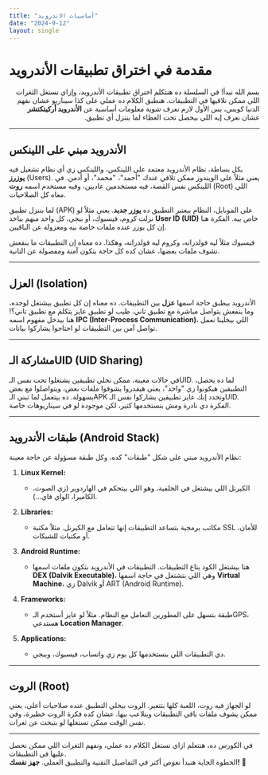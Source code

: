 ```yaml
---
title: "أساسيات الاندرويد"
date: "2024-9-12"
layout: single
---
```

# مقدمة في اختراق تطبيقات الأندرويد

 <div dir="auto">

بسم الله نبدأ! في السلسلة ده هنتكلم اختراق تطبيقات الأندرويد، وإزاي نستغل الثغرات اللي ممكن نلاقيها في التطبيقات. هنطبق الكلام ده عملي على كذا سيناريو عشان نفهم الدنيا كويس، بس الأول لازم نعرف شوية معلومات أساسية عن **الأندرويد أركيتكتشر** عشان نعرف إيه اللي بيحصل تحت الغطاء لما بننزل أي تطبيق.
 </div>

---

## الأندرويد مبني على اللينكس

بكل بساطة، نظام الأندرويد معتمد على اللينكس، واللينكس زي أي نظام تشغيل فيه **يوزرز** (Users). يعني مثلاً على الويندوز ممكن تلاقي عندك "أحمد"، "محمد"، أو أدمن. في اللينكس نفس القصة، فيه مستخدمين عاديين، وفيه مستخدم اسمه **روت** (Root) اللي معاه كل الصلاحيات.

لما بننزل تطبيق (APK) على الموبايل، النظام بيعتبر التطبيق ده **يوزر جديد**. يعني مثلاً لو نزلت كروم، فيسبوك، أو ببجي، كل واحد منهم بياخد **User ID (UID)** خاص بيه. الفكرة هنا إن كل يوزر عنده ملفات خاصة بيه ومعزولة عن الباقيين.

فيسبوك مثلاً ليه فولدراته، وكروم ليه فولدراته، وهكذا. ده معناه إن التطبيقات ما ينفعش تشوف ملفات بعضها، عشان كده كل حاجة بتكون آمنة ومفصولة عن التانية.

---

## العزل (Isolation)

الأندرويد بيطبق حاجة اسمها **عزل** بين التطبيقات. ده معناه إن كل تطبيق بيشتغل لوحده، وما ينفعش يتواصل مباشرة مع تطبيق تاني. طيب لو تطبيق عايز يتكلم مع تطبيق تاني؟! هنا بيدخل مفهوم اسمه **IPC (Inter-Process Communication)**، اللي بيخلينا نعمل تواصل آمن بين التطبيقات لو احتاجوا يشاركوا بيانات.

---

## مشاركة الـUID (UID Sharing)

في حالات معينة، ممكن نخلي تطبيقين يشتغلوا تحت نفس الـUID. لما ده يحصل، التطبيقين هيكونوا زي "واحد"، يعني هيقدروا يشوفوا ملفات بعض، ويتواصلوا مع بعض بسهولة. ده بيتعمل لما تبني الـAPK وتحدد إنك عايز تطبيقين يشاركوا نفس الـUID. الفكرة دي نادرة ومش بنستخدمها كتير، لكن موجودة لو في سيناريوهات خاصة.

---

## طبقات الأندرويد (Android Stack)

نظام الأندرويد مبني على شكل "طبقات" كده، وكل طبقة مسؤولة عن حاجة معينة:

1. **Linux Kernel:**  
   - الكيرنل اللي بيشتغل في الخلفية، وهو اللي بيتحكم في الهاردوير (زي الصوت، الكاميرا، الواي فاي...).

2. **Libraries:**  
   - مكاتب برمجية بتساعد التطبيقات إنها تتعامل مع الكيرنل. مثلاً مكتبة SSL للأمان، أو مكتبات للشبكات.

3. **Android Runtime:**  
   - هنا بيشتغل الكود بتاع التطبيقات. التطبيقات في الأندرويد بتكون ملفات اسمها **DEX (Dalvik Executable)**، وهي اللي بتشتغل في حاجة اسمها **Virtual Machine**، زي Dalvik أو ART (Android Runtime).

4. **Frameworks:**  
   - طبقة بتسهل على المطورين التعامل مع النظام. مثلاً لو عايز أستخدم الـGPS، هستدعي **Location Manager**.

5. **Applications:**  
   - دي التطبيقات اللي بنستخدمها كل يوم زي واتساب، فيسبوك، وببجي.

---

## الروت (Root)

لو الجهاز فيه روت، اللعبة كلها بتتغير. الروت بيخلي التطبيق عنده صلاحيات أعلى، يعني ممكن يشوف ملفات باقي التطبيقات ويتلاعب بيها. عشان كده فكرة الروت خطيرة، وفي نفس الوقت ممكن تستغلها لو بتبحث عن ثغرات.

---

في الكورس ده، هنتعلم ازاي نستغل الكلام ده عملي، ونفهم الثغرات اللي ممكن نحصل عليها في التطبيقات.  
الخطوة الجاية هنبدأ نغوص أكتر في التفاصيل التقنية والتطبيق العملي. **جهز نفسك! 🚀**
